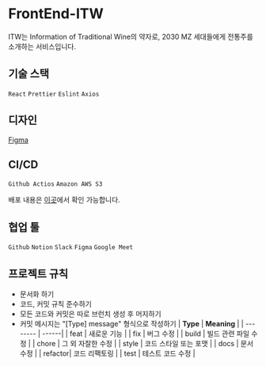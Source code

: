 # FrontEnd-ITW

ITW는 Information of Traditional Wine의 약자로, 2030 MZ 세대들에게 전통주를 소개하는 서비스입니다.

## 기술 스택

`React` `Prettier` `Eslint` `Axios`

## 디자인

[Figma](https://www.figma.com/file/5v64oL33VbbjKJl1ElUUyp/Untitled?node-id=19%3A60)

## CI/CD

`Github Actios` `Amazon AWS S3`

배포 내용은 [이곳](http://depth-itw.s3-website.ap-northeast-2.amazonaws.com/)에서 확인 가능합니다.

## 협업 툴

`Github` `Notion` `Slack` `Figma` `Google Meet`

## 프로젝트 규칙

- 문서화 하기
- 코드, 커밋 규칙 준수하기
- 모든 코드와 커밋은 따로 브런치 생성 후 머지하기
- 커밋 메시지는 "[Type] message" 형식으로 작성하기
  | **Type** | **Meaning** |
  | -------- | ------|
  | feat | 새로운 기능 |
  | fix | 버그 수정 |
  | build | 빌드 관련 파일 수정 |
  | chore | 그 외 자잘한 수정 |
  | style | 코드 스타일 또는 포맷 |
  | docs | 문서 수정 |
  | refactor| 코드 리팩토링 |
  | test | 테스트 코드 수정 |
